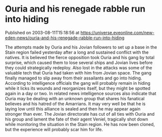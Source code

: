 # Ouria and his renegade rabble run into hiding
Published on 2003-08-11T15:18:56 at https://universe.eveonline.com/new-eden-news/ouria-and-his-renegade-rabble-run-into-hiding

The attempts made by Ouria and his Jovian followers to set up a base in the Stain region failed yesterday after a long and sustained conflict with the natives. It is believed the fierce opposition took Ouria and his gang by total surprise, which caused them to lose several ships and Jovian lives before they could strategically redeploy. Also lost in the attacks was some of the valuable tech that Ouria had taken with him from Jovian space. The gang finally managed to slip away from their assailants and go into hiding. According to intelligence officials the gang will probably remain in hiding while it licks its wounds and reorganizes itself, but they might be spotted again in a day or two. In related news intelligence sources also indicate that Ouria may be dealing with an unknown group that shares his fanatical believes and his hatred of the Amarrians. It may very well be that he is laying low until this alliance is sealed and then he may appear again stronger than ever. The Jovian directorate has cut of all ties with Ouria and his group and lament the fate of their agent Veniel, tragically shot down while monitoring the situation in the Stain region. He has now been cloned, but the experience will probably scar him for life.
